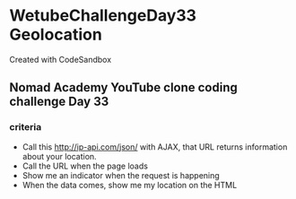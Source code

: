 # WetubeChallengeDay33 Geolocation
Created with CodeSandbox

## Nomad Academy YouTube clone coding challenge Day 33
### criteria

- Call this http://ip-api.com/json/ with AJAX, that URL returns information about your location.
- Call the URL when the page loads
- Show me an indicator when the request is happening
- When the data comes, show me my location on the HTML

